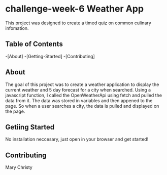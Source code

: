 # challenge-week-6 Weather App
This project was designed to create a timed quiz on common culinary infomation.



## Table of Contents
-[About]
-[Getting-Started]
-[Contributing]

## About
The goal of this project was to create a weather application to display the current weather and 5 day forecast for a city when searched. Using a javascript function, I called the OpenWeatherApi using fetch and pulled the data from it. The data was stored in variables and then appened to the page. So when a user searches a city, the data is pulled and displayed on the page. 


## Getiing Started
No installation neccesary, just open in your browser and get started!



## Contributing
Mary Christy
